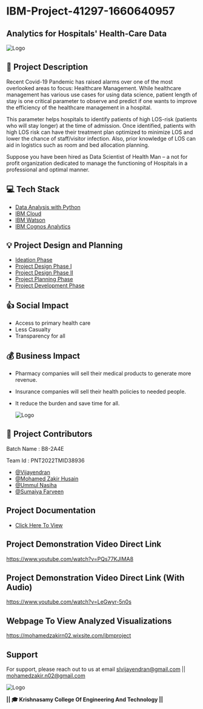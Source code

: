 
# IBM-Project-41297-1660640957


## **Analytics for Hospitals' Health-Care Data**
![Logo](https://cdn.dribbble.com/users/345283/screenshots/1566266/dribble-1.gif) 

## 📝 Project Description
 Recent Covid-19 Pandemic has raised alarms over one of the most overlooked areas to focus: Healthcare
Management. While healthcare management has various use cases for using data science, patient length of stay is one critical parameter to observe and predict if one wants to improve the efficiency of the healthcare management in a hospital.

 This parameter helps hospitals to identify patients of high LOS-risk (patients who will stay longer) at the time of admission. Once identified, patients with high LOS risk can have their treatment plan optimized to minimize LOS and lower the chance of staff/visitor infection. Also, prior knowledge of LOS can aid in logistics such as room and bed allocation planning.

 Suppose you have been hired as Data Scientist of Health Man – a not for profit organization dedicated to manage the functioning of Hospitals in a professional and optimal manner.

## 💻 Tech Stack

 - [Data Analysis with Python](https://en.wikipedia.org/wiki/Data_analysis)
 - [IBM Cloud](https://en.wikipedia.org/wiki/IBM_Cloud)
 - [IBM Watson](https://en.wikipedia.org/wiki/IBM_Watson)
 - [IBM Cognos Analytics](https://en.wikipedia.org/wiki/IBM_Cognos_Analytics)


## 💡 Project Design and Planning
 - [Ideation Phase](https://github.com/IBM-EPBL/IBM-Project-41297-1660640957/tree/main/Project%20Design%20%26%20Planning/1.Ideation%20Phase)
 - [Project Design Phase I](https://github.com/IBM-EPBL/IBM-Project-41297-1660640957/tree/main/Project%20Design%20%26%20Planning/2.Project%20Design%20phase%20I)
 - [Project Design Phase II](https://github.com/IBM-EPBL/IBM-Project-41297-1660640957/blob/main/1.Ideation_phase/2.EmpathyMap.pdf)
 - [Project Planning Phase](https://github.com/IBM-EPBL/IBM-Project-41297-1660640957/tree/main/Project%20Design%20%26%20Planning/4.Project%20Planning)
 - [Project Development Phase](https://github.com/IBM-EPBL/IBM-Project-41297-1660640957/tree/main/Project%20Development%20Phase)

## 👍 Social Impact
 - Access to primary health care
 - Less Casualty
 - Transparency for all

## 💰 Business Impact
 - Pharmacy companies will sell their medical products to generate more revenue.
 - Insurance companies will sell their health policies to needed people.
 - It reduce the burden and save time for all.
   
   ![Logo](https://innovaremedia.com/wp-content/uploads/2019/12/hospital.gif)

## 💫 Project Contributors
Batch Name : B8-2A4E

Team Id : PNT2022TMID38936
- [@Vijayendran](https://www.github.com/VijayendranSL13)
- [@Mohamed Zakir Husain](https://www.github.com/mohamedzakirhusain)
- [@Ummul Nasiha](https://www.github.com/Nasiha19)
- [@Sumaiya Farveen](https://www.github.com/sumaiya2206)

## Project Documentation

- [Click Here To View](https://github.com/IBM-EPBL/IBM-Project-41297-1660640957/blob/main/Final%20Delevirables/Analytics%20for%20Hospital's%20Health%20Care%20Data.pdf)


## Project Demonstration Video Direct Link

https://www.youtube.com/watch?v=PQs77KJlMA8


## Project Demonstration Video Direct Link (With Audio)

https://www.youtube.com/watch?v=LeGwyr-5n0s


## Webpage To View Analyzed Visualizations
https://mohamedzakirn02.wixsite.com/ibmproject

## Support

For support, please reach out to us at email slvijayendran@gmail.com || mohamedzakir.n02@gmail.com

<cemter> ![Logo](https://media1.giphy.com/media/l3q2FnW3yZRJVZH2g/giphy.gif?cid=790b7611df04fcf78be01764e6121ed07c106223750aabd6&rid=giphy.gif&ct=g) </center>


**********|**| 🎓 Krishnasamy College Of Engineering And Technology |**|**********
